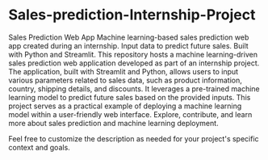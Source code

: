 # Sales-prediction-Internship-Project
Sales Prediction Web App  Machine learning-based sales prediction web app created during an internship. Input data to predict future sales. Built with Python and Streamlit.
This repository hosts a machine learning-driven sales prediction web application developed as part of an internship project. The application, built with Streamlit and Python, allows users to input various parameters related to sales data, such as product information, country, shipping details, and discounts. It leverages a pre-trained machine learning model to predict future sales based on the provided inputs. This project serves as a practical example of deploying a machine learning model within a user-friendly web interface. Explore, contribute, and learn more about sales prediction and machine learning deployment.

Feel free to customize the description as needed for your project's specific context and goals.
